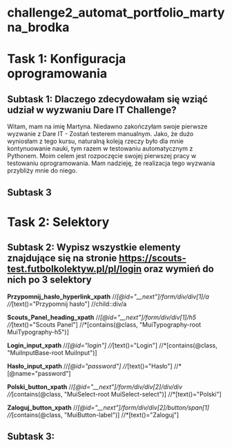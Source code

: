 # challenge2_automat_portfolio_martyna_brodka

#   Task 1: Konfiguracja oprogramowania
  ## Subtask 1: Dlaczego zdecydowałam się wziąć udział w wyzwaniu Dare IT Challenge?
    
  Witam, mam na imię Martyna. Niedawno zakończyłam swoje pierwsze wyzwanie z Dare IT - Zostań testerem manualnym. Jako, że dużo wyniosłam z tego kursu, naturalną koleją rzeczy było dla mnie kontynuowanie nauki, tym razem w testowaniu automatycznym z Pythonem. Moim celem jest rozpoczęcie swojej pierwszej pracy w testowaniu oprogramowania. Mam nadzieję, że realizacja tego wyzwania przybliży mnie do niego.

## Subtask 3
 
#   Task 2: Selektory
  ## Subtask 2: Wypisz wszystkie elementy znajdujące się na stronie https://scouts-test.futbolkolektyw.pl/pl/login oraz wymień do nich po 3 selektory

**Przypomnij_hasło_hyperlink_xpath**
//*[@id="__next"]/form/div/div[1]/a
//*[text()="Przypomnij hasło"]
//child::div/a

**Scouts_Panel_heading_xpath**
//*[@id="__next"]/form/div/div[1]/h5
//*[text()="Scouts Panel"]
//*[contains(@class, "MuiTypography-root MuiTypography-h5")]

**Login_input_xpath**
//*[@id="login"]
//*[text()="Login"]
//*[contains(@class, "MuiInputBase-root MuiInput")]

**Hasło_input_xpath**
//*[@id="password"]
//*[text()="Hasło"]
//*[@name="password"]

**Polski_button_xpath**
//*[@id="__next"]/form/div/div[2]/div/div
//*[contains(@class, "MuiSelect-root MuiSelect-select")]
//*[text()="Polski"]

**Zaloguj_button_xpath**
//*[@id="__next"]/form/div/div[2]/button/span[1]
//*[contains(@class, "MuiButton-label")]
//*[text()="Zaloguj"]

  ## Subtask 3: